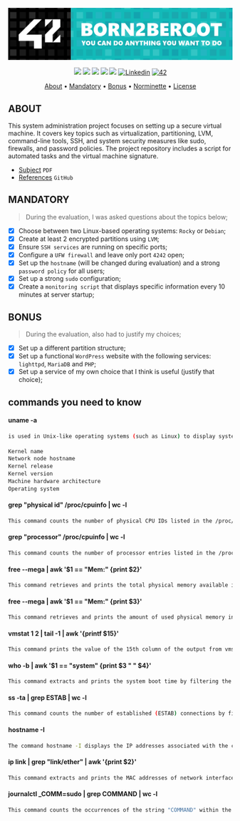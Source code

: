 <p align="center">
  <img src="https://github.com/jotavare/jotavare/blob/main/42/banners/piscine_and_common_core/github_piscine_and_common_core_banner_born2beroot.png">
</p>

<p align="center">
	<img src="https://img.shields.io/badge/status-finished-success?color=%2312bab9&style=flat-square"/>
	<img src="https://img.shields.io/badge/evaluated-21%20%2F%2012%20%2F%202022-success?color=%2312bab9&style=flat-square"/>
	<img src="https://img.shields.io/badge/score-125%20%2F%20100-success?color=%2312bab9&style=flat-square"/>
	<img src="https://img.shields.io/github/languages/top/jotavare/born2beroot?color=%2312bab9&style=flat-square"/>
	<img src="https://img.shields.io/github/last-commit/jotavare/born2beroot?color=%2312bab9&style=flat-square"/>
	<a href='https://www.linkedin.com/in/joaoptoliveira' target="_blank"><img alt='Linkedin' src='https://img.shields.io/badge/LinkedIn-100000?style=flat-square&logo=Linkedin&logoColor=white&labelColor=0A66C2&color=0A66C2'/></a>
	<a href='https://profile.intra.42.fr/users/jotavare' target="_blank"><img alt='42' src='https://img.shields.io/badge/Porto-100000?style=flat-square&logo=42&logoColor=white&labelColor=000000&color=000000'/></a>
</p>

<p align="center">
	<a href="#about">About</a> •
	<a href="#mandatory">Mandatory</a> •
	<a href="#bonus">Bonus</a> •
	<a href="#norminette">Norminette</a> •
	<a href="#license">License</a>
</p>

## ABOUT
This system administration project focuses on setting up a secure virtual machine. It covers key topics such as virtualization, partitioning, LVM, command-line tools, SSH, and system security measures like sudo, firewalls, and password policies. The project repository includes a script for automated tasks and the virtual machine signature.

- [Subject](https://github.com/jotavare/born2beroot/blob/master/subject/en_subject_born2beroot.pdf) `PDF`
- [References](https://github.com/jotavare/42-resources#01-born2beroot) `GitHub`

## MANDATORY
> During the evaluation, I was asked questions about the topics below;
- [x] Choose between two Linux-based operating systems: `Rocky` or `Debian`;
- [x] Create at least 2 encrypted partitions using `LVM`;
- [x] Ensure `SSH services` are running on specific ports;
- [x] Configure a `UFW firewall` and leave only port `4242` open;
- [x] Set up the `hostname` (will be changed during evaluation) and a strong `password policy` for all users;
- [x] Set up a strong `sudo` configuration;
- [x] Create a `monitoring script` that displays specific information every 10 minutes at server startup;

## BONUS
> During the evaluation, also had to justify my choices;
- [x] Set up a different partition structure;
- [x] Set up a functional `WordPress` website with the following services: `lighttpd`, `MariaDB` and `PHP`;
- [x] Set up a service of my own choice that I think is useful (justify that choice);

## commands you need to know
#### uname -a

```bash
is used in Unix-like operating systems (such as Linux) to display system information. When you execute uname -a, it prints out various details about the system, including:

Kernel name
Network node hostname
Kernel release
Kernel version
Machine hardware architecture
Operating system
```

#### grep "physical id" /proc/cpuinfo | wc -l

```bash
This command counts the number of physical CPU IDs listed in the /proc/cpuinfo file and prints the count
```

#### grep "processor" /proc/cpuinfo | wc -l
```bash
This command counts the number of processor entries listed in the /proc/cpuinfo file and prints the count
```

#### free --mega | awk '$1 == "Mem:" {print $2}'
```bash
This command retrieves and prints the total physical memory available in megabytes by filtering the output of the free command using awk
```

#### free --mega | awk '$1 == "Mem:" {print $3}'
```bash
This command retrieves and prints the amount of used physical memory in megabytes by filtering the output of the free command using awk
```

#### vmstat 1 2 | tail -1 | awk '{printf $15}'
```bash
This command prints the value of the 15th column of the output from vmstat 1 2 command after filtering through tail, displaying the second set of statistics
```

#### who -b | awk '$1 == "system" {print $3 " " $4}'
```bash
This command extracts and prints the system boot time by filtering the output of the who -b command using awk, displaying the date and time
```
#### ss -ta | grep ESTAB | wc -l
```bash
This command counts the number of established (ESTAB) connections by filtering the output of ss -ta command using grep, then using wc -l to count the lines
```

#### hostname -I
```bash
The command hostname -I displays the IP addresses associated with the current system's hostname. It prints the IP addresses on a single line, separated by spaces
```

#### ip link | grep "link/ether" | awk '{print $2}'
```bash
This command extracts and prints the MAC addresses of network interfaces by filtering the output of ip link
```

#### journalctl _COMM=sudo | grep COMMAND | wc -l
```bash
This command counts the occurrences of the string "COMMAND" within the logs generated by the sudo command in the systemd journal
```
